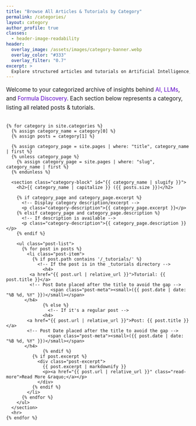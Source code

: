 ```yaml
---
title: "Browse All Articles & Tutorials by Category"
permalink: /categories/
layout: category
author_profile: true
classes:
  - header-image-readability
header:
  overlay_image: /assets/images/category-banner.webp
  overlay_color: "#333"
  overlay_filter: "0.7"
excerpt: >
  Explore structured articles and tutorials on Artificial Intelligence, LLMs, and Formula Discovery — organized by clearly defined categories for easy browsing.
---
```


<div class="container">
  <div class="main-content">
    <p class="category-intro">
      Welcome to your categorized archive of insights behind
      <span style="color:#5c00c7;">AI, LLMs</span>, and
      <span style="color:#5c00c7;">Formula Discovery</span>.
      Each section below represents a category, listing all related posts & tutorials.
    </p>

    {% for category in site.categories %}
      {% assign category_name = category[0] %}
      {% assign posts = category[1] %}
      
      {% assign category_page = site.pages | where: "title", category_name | first %}
      {% unless category_page %}
        {% assign category_page = site.pages | where: "slug", category_name | first %}
      {% endunless %}

      <section class="category-block" id="{{ category_name | slugify }}">
        <h2>{{ category_name | capitalize }} ({{ posts.size }})</h2>

        {% if category_page and category_page.excerpt %}
          <!-- Display category description/excerpt -->
          <p class="category-description">{{ category_page.excerpt }}</p>
        {% elsif category_page and category_page.description %}
          <!-- If description is available -->
          <p class="category-description">{{ category_page.description }}</p>
        {% endif %}

        <ul class="post-list">
          {% for post in posts %}
            <li class="post-item">
              {% if post.path contains '/_tutorials/' %}
                <!-- If the post is in the _tutorials directory -->
                  <h4>
		     <a href="{{ post.url | relative_url }}">Tutorial: {{ post.title }}</a>
		     <!-- Post Date placed after the title to avoid the gap -->
                     <span class="post-meta"><small>({{ post.date | date: "%B %d, %Y" }})</small></span>
		   </h4>
                  {% else %}
                    <!-- If it's a regular post -->
                  <h4>
		    <a href="{{ post.url | relative_url }}">Post: {{ post.title }}</a>
		    <!-- Post Date placed after the title to avoid the gap -->
                    <span class="post-meta"><small>({{ post.date | date: "%B %d, %Y" }})</small></span>
		   </h4>
                  {% endif %}
              {% if post.excerpt %}
                <div class="post-excerpt">
                  {{ post.excerpt | markdownify }}
                  <p><a href="{{ post.url | relative_url }}" class="read-more">Read More &raquo;</a></p>
                </div>
              {% endif %}
            </li>
          {% endfor %}
        </ul>
      </section>
      <hr>
    {% endfor %}
  </div>
</div>

<style>
  .category-intro {
    margin-bottom: 2em;
    font-size: 1.1em;
    line-height: 1.6;
  }

  .category-block {
    margin-bottom: 3em;
    padding-bottom: 2em;
    border-bottom: 1px solid #ddd;
  }

  .category-description {
    font-style: italic;
    color: #666;
    margin: 0.5em 0 1em;
  }

  .post-list {
    list-style: none;
    padding-left: 0;
  }

  .post-item {
    margin-bottom: 1.5em;
  }

  .post-meta {
    font-size: 0.9em;
    display: inline-block;
    color: #888;
    margin-left: 10px; /* Space between the title and the date */	
  }

  .post-excerpt {
    margin-top: 0.5em;
    font-size: 1em;
  }

  .read-more {
    font-weight: bold;
    color: #5c00c7;
    text-decoration: none;
  }

  .read-more:hover {
    text-decoration: underline;
  }
</style>
